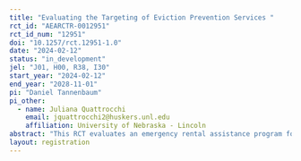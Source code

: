 ```yaml
---
title: "Evaluating the Targeting of Eviction Prevention Services "
rct_id: "AEARCTR-0012951"
rct_id_num: "12951"
doi: "10.1257/rct.12951-1.0"
date: "2024-02-12"
status: "in_development"
jel: "J01, H00, R38, I30"
start_year: "2024-02-12"
end_year: "2028-11-01"
pi: "Daniel Tannenbaum"
pi_other:
  - name: Juliana Quattrocchi
    email: jquattrocchi2@huskers.unl.edu
    affiliation: University of Nebraska - Lincoln
abstract: "This RCT evaluates an emergency rental assistance program for tenants at imminent risk of eviction. We partner with Pierce County Human Service’s Eviction Prevention Program to facilitate the randomization of eligible applicants to a control group and two treatment arms: 1) case management services plus up to seven months of rental assistance, and 2) rental assistance only.  We study four primary outcomes through linked administrative data and survey data: 1) eviction, 2) homelessness, 3) housing stability, 4) earnings. Our goal is to learn whether households can be targeted ex ante as being more likely to benefit from emergency funds. To do so, we will use an intake survey and linked administrative data to study heterogeneity of effects for two key subgroups: 1) those experiencing transitory v. persistent distress; and 2) those with v. without access to family support."
layout: registration
---
```



